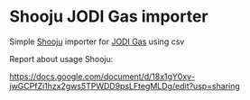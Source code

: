 # Shooju JODI Gas importer

Simple [Shooju](http://shooju.com/) importer for [JODI Gas](https://www.jodidata.org/gas/) using csv

Report about usage Shooju:


https://docs.google.com/document/d/18x1gY0xv-jwGCPfZi1hzx2gws5TPWDD9psLFtegMLDg/edit?usp=sharing
